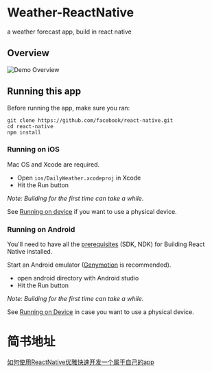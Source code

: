 # Weather-ReactNative
a weather forecast app, build in react native 

## Overview
![Demo Overview](https://github.com/XcqRomance/Weather-ReactNative/blob/master/ios_weather.gif)

## Running this app

Before running the app, make sure you ran:

    git clone https://github.com/facebook/react-native.git
    cd react-native
    npm install

### Running on iOS

Mac OS and Xcode are required.

- Open `ios/DailyWeather.xcodeproj` in Xcode
- Hit the Run button

_Note: Building for the first time can take a while._

See [Running on device](https://facebook.github.io/react-native/docs/running-on-device.html) if you want to use a physical device.

### Running on Android

You'll need to have all the [prerequisites](https://facebook.github.io/react-native/docs/android-building-from-source.html) (SDK, NDK) for Building React Native installed.

Start an Android emulator ([Genymotion](https://www.genymotion.com) is recommended).

- open android directory with Android studio
- Hit the Run button

_Note: Building for the first time can take a while._

See [Running on Device](https://facebook.github.io/react-native/docs/running-on-device.html) in case you want to use a physical device.

# 简书地址
[如何使用ReactNative优雅快速开发一个属于自己的app](https://www.jianshu.com/p/916181d58174)
